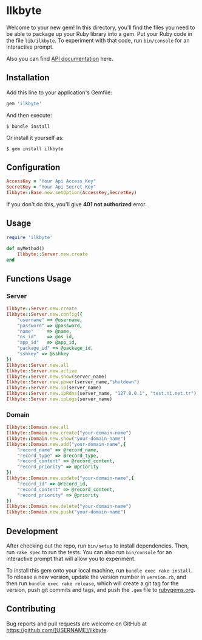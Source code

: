# Ilkbyte

Welcome to your new gem! In this directory, you'll find the files you need to be able to package up your Ruby library into a gem. Put your Ruby code in the file `lib/ilkbyte`. To experiment with that code, run `bin/console` for an interactive prompt.

Also you can find [API documentation](https://apidocs.ilkbyte.com/docs/1.0/overview) here.
## Installation

Add this line to your application's Gemfile:

```ruby
gem 'ilkbyte'
```

And then execute:

    $ bundle install

Or install it yourself as:

    $ gem install ilkbyte
## Configuration

```ruby
AccessKey = "Your Api Access Key"
SecretKey = "Your Api Secret Key"
Ilkbyte::Base.new.setOption(AccessKey,SecretKey)
```
If you don't do this, you'll give **401 not authorized** error.

## Usage

```ruby
require 'ilkbyte'

def myMethod()
    Ilkbyte::Server.new.create
end
```

## Functions Usage
### Server
```ruby
Ilkbyte::Server.new.create
Ilkbyte::Server.new.config({
    "username" => @username,
    "password" => @password,
    "name"     => @name,
    "os_id"    => @os_id,
    "app_id"   => @app_id,
    "package_id" => @package_id,
    "sshkey" => @sshkey
})
Ilkbyte::Server.new.all
Ilkbyte::Server.new.active
Ilkbyte::Server.new.show(server_name)
Ilkbyte::Server.new.power(server_name,"shutdown")
Ilkbyte::Server.new.ip(server_name)
Ilkbyte::Server.new.ipRdns(server_name, "127.0.0.1", "test.ni.net.tr")
Ilkbyte::Server.new.ipLogs(server_name)
```
### Domain
```ruby
Ilkbyte::Domain.new.all
Ilkbyte::Domain.new.create("your-domain-name")
Ilkbyte::Domain.new.show("your-domain-name")
Ilkbyte::Domain.new.add("your-domain-name",{
    "record_name" => @record_name,
    "record_type" => @record_type,
    "record_content" => @record_content,
    "record_priority" => @priority
})
Ilkbyte::Domain.new.update("your-domain-name",{
    "record_id" => @record_id,
    "record_content" => @record_content,
    "record_priority" => @priority
})
Ilkbyte::Domain.new.delete("your-domain-name")
Ilkbyte::Domain.new.push("your-domain-name")
```
## Development

After checking out the repo, run `bin/setup` to install dependencies. Then, run `rake spec` to run the tests. You can also run `bin/console` for an interactive prompt that will allow you to experiment.

To install this gem onto your local machine, run `bundle exec rake install`. To release a new version, update the version number in `version.rb`, and then run `bundle exec rake release`, which will create a git tag for the version, push git commits and tags, and push the `.gem` file to [rubygems.org](https://rubygems.org).

## Contributing

Bug reports and pull requests are welcome on GitHub at https://github.com/[USERNAME]/ilkbyte.

